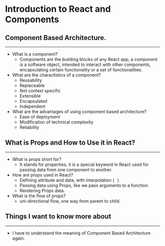 # Introduction to React and Components


## Component Based Architecture.
--------

- What is a component?
    - Components are the building blocks of any React app, a component is a software object, intended to interact with other components, encapsulating certain functionality or a set of functionalities.
- What are the charactistics of a component?
    - Reusability 
    - Replaceable 
    - Not context specific 
    - Extensible 
    - Encapsulated 
    - Independent 
- What are the advantages of using component based architecture?
    - Ease of deployment 
    - Modification of technical complexity
    - Reliability


## What is Props and How to Use it in React?
--------

- What is props short for?
    - It stands for properties, it is a special keyword in React used for passing data from one component to another.
- How are props used in React?
    - Defining attribute and data, with interpolation `{ }`.
    - Passing data using Props, like we pass arguments to a function.
    - Rendering Props data.
- What is the flow of props?
    - uni-directional flow, one way from parent to child.




## Things I want to know more about
--------
- I have to understand the meaning of Component Based Architecture again.